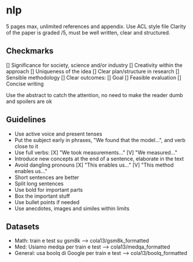 # nlp

5 pages max, unlimited references and appendix. 
Use ACL style file
Clarity of the paper is graded /5, must be well written, clear and structured. 

## Checkmarks

[] Significance for society, science and/or industry
[] Creativity within the approach
[] Uniqueness of the idea
[] Clear plan/structure in research
	[] Sensible methodology
[] Clear outcomes:
	[] Goal
	[] Feasible evaluation
[] Concise writing

Use the abstract to catch the attention, no need to make the reader dumb and spoilers are ok

## Guidelines
- Use active voice and present tenses
- Put the subject early in phrases, "We found that the model...", and verb close to it
- Use full verbs:
	[X] "We took measurements..."
	[V] "We measured..."
- Introduce new concepts at the end of a sentence, elaborate in the text
- Avoid dangling pronouns
	[X] "This enables us..."
	[V] "This method enables us..."
- Short sentences are better
- Split long sentences
- Use bold for important parts
- Box the important stuff
- Use bullet points if needed
- Use anecdotes, images and similes within limits

## Datasets
- Math: train e test su gsm8k --> cola13/gsm8k_formatted
- Med: Usiamo medqa per train e test --> cola13/medqa_formatted
- General: usa boolq di Google per train e test --> cola13/boolq_formatted

